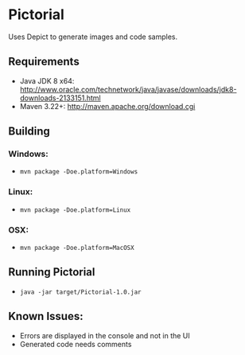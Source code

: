 Pictorial
=========

Uses Depict to generate images and code samples.

## Requirements

* Java JDK 8 x64: http://www.oracle.com/technetwork/java/javase/downloads/jdk8-downloads-2133151.html
* Maven 3.22+: http://maven.apache.org/download.cgi

## Building

### Windows:

* `mvn package -Doe.platform=Windows`

### Linux:

* `mvn package -Doe.platform=Linux`

### OSX:

* `mvn package -Doe.platform=MacOSX`

## Running Pictorial

* `java -jar target/Pictorial-1.0.jar`

## Known Issues:

* Errors are displayed in the console and not in the UI
* Generated code needs comments
